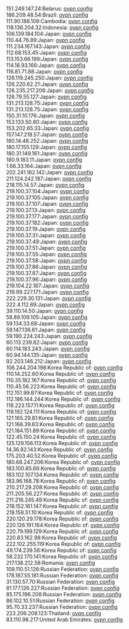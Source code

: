 151.249.147.24:Belarus: [ovpn config](vpn/151_249_147_24.ovpn)  
186.209.48.54:Brazil: [ovpn config](vpn/186_209_48_54.ovpn)  
111.90.188.109:Cambodia: [ovpn config](vpn/111_90_188_109.ovpn)  
118.136.204.32:Indonesia: [ovpn config](vpn/118_136_204_32.ovpn)  
106.139.184.104:Japan: [ovpn config](vpn/106_139_184_104.ovpn)  
110.44.76.89:Japan: [ovpn config](vpn/110_44_76_89.ovpn)  
111.234.167.143:Japan: [ovpn config](vpn/111_234_167_143.ovpn)  
112.68.153.45:Japan: [ovpn config](vpn/112_68_153_45.ovpn)  
113.153.66.199:Japan: [ovpn config](vpn/113_153_66_199.ovpn)  
114.18.93.166:Japan: [ovpn config](vpn/114_18_93_166.ovpn)  
116.81.71.88:Japan: [ovpn config](vpn/116_81_71_88.ovpn)  
126.119.245.250:Japan: [ovpn config](vpn/126_119_245_250.ovpn)  
126.220.62.21:Japan: [ovpn config](vpn/126_220_62_21.ovpn)  
126.235.217.208:Japan: [ovpn config](vpn/126_235_217_208.ovpn)  
126.79.55.127:Japan: [ovpn config](vpn/126_79_55_127.ovpn)  
131.213.128.75:Japan: [ovpn config](vpn/131_213_128_75.ovpn)  
131.213.128.75:Japan: [ovpn config](vpn/131_213_128_75.ovpn)  
150.31.10.176:Japan: [ovpn config](vpn/150_31_10_176.ovpn)  
153.133.50.80:Japan: [ovpn config](vpn/153_133_50_80.ovpn)  
153.202.65.33:Japan: [ovpn config](vpn/153_202_65_33.ovpn)  
157.147.218.57:Japan: [ovpn config](vpn/157_147_218_57.ovpn)  
180.14.48.252:Japan: [ovpn config](vpn/180_14_48_252.ovpn)  
180.17.155.129:Japan: [ovpn config](vpn/180_17_155_129.ovpn)  
180.31.149.161:Japan: [ovpn config](vpn/180_31_149_161.ovpn)  
180.9.183.11:Japan: [ovpn config](vpn/180_9_183_11.ovpn)  
1.66.33.164:Japan: [ovpn config](vpn/1_66_33_164.ovpn)  
202.241.162.142:Japan: [ovpn config](vpn/202_241_162_142.ovpn)  
211.124.242.187:Japan: [ovpn config](vpn/211_124_242_187.ovpn)  
218.115.14.57:Japan: [ovpn config](vpn/218_115_14_57.ovpn)  
219.100.37.104:Japan: [ovpn config](vpn/219_100_37_104.ovpn)  
219.100.37.105:Japan: [ovpn config](vpn/219_100_37_105.ovpn)  
219.100.37.107:Japan: [ovpn config](vpn/219_100_37_107.ovpn)  
219.100.37.13:Japan: [ovpn config](vpn/219_100_37_13.ovpn)  
219.100.37.177:Japan: [ovpn config](vpn/219_100_37_177.ovpn)  
219.100.37.182:Japan: [ovpn config](vpn/219_100_37_182.ovpn)  
219.100.37.19:Japan: [ovpn config](vpn/219_100_37_19.ovpn)  
219.100.37.31:Japan: [ovpn config](vpn/219_100_37_31.ovpn)  
219.100.37.49:Japan: [ovpn config](vpn/219_100_37_49.ovpn)  
219.100.37.51:Japan: [ovpn config](vpn/219_100_37_51.ovpn)  
219.100.37.55:Japan: [ovpn config](vpn/219_100_37_55.ovpn)  
219.100.37.58:Japan: [ovpn config](vpn/219_100_37_58.ovpn)  
219.100.37.86:Japan: [ovpn config](vpn/219_100_37_86.ovpn)  
219.100.37.87:Japan: [ovpn config](vpn/219_100_37_87.ovpn)  
219.100.37.96:Japan: [ovpn config](vpn/219_100_37_96.ovpn)  
219.104.22.187:Japan: [ovpn config](vpn/219_104_22_187.ovpn)  
219.99.227.171:Japan: [ovpn config](vpn/219_99_227_171.ovpn)  
222.229.30.131:Japan: [ovpn config](vpn/222_229_30_131.ovpn)  
222.4.112.69:Japan: [ovpn config](vpn/222_4_112_69.ovpn)  
39.110.14.50:Japan: [ovpn config](vpn/39_110_14_50.ovpn)  
58.89.109.105:Japan: [ovpn config](vpn/58_89_109_105.ovpn)  
59.134.33.68:Japan: [ovpn config](vpn/59_134_33_68.ovpn)  
59.147.136.61:Japan: [ovpn config](vpn/59_147_136_61.ovpn)  
59.190.224.243:Japan: [ovpn config](vpn/59_190_224_243.ovpn)  
60.113.239.82:Japan: [ovpn config](vpn/60_113_239_82.ovpn)  
60.114.183.243:Japan: [ovpn config](vpn/60_114_183_243.ovpn)  
60.94.144.135:Japan: [ovpn config](vpn/60_94_144_135.ovpn)  
92.203.146.212:Japan: [ovpn config](vpn/92_203_146_212.ovpn)  
106.244.204.198:Korea Republic of: [ovpn config](vpn/106_244_204_198.ovpn)  
110.14.252.60:Korea Republic of: [ovpn config](vpn/110_14_252_60.ovpn)  
110.35.182.167:Korea Republic of: [ovpn config](vpn/110_35_182_167.ovpn)  
110.45.56.223:Korea Republic of: [ovpn config](vpn/110_45_56_223.ovpn)  
112.151.99.87:Korea Republic of: [ovpn config](vpn/112_151_99_87.ovpn)  
112.186.144.244:Korea Republic of: [ovpn config](vpn/112_186_144_244.ovpn)  
118.223.157.11:Korea Republic of: [ovpn config](vpn/118_223_157_11.ovpn)  
119.192.124.111:Korea Republic of: [ovpn config](vpn/119_192_124_111.ovpn)  
121.165.29.81:Korea Republic of: [ovpn config](vpn/121_165_29_81.ovpn)  
121.166.39.63:Korea Republic of: [ovpn config](vpn/121_166_39_63.ovpn)  
121.184.151.89:Korea Republic of: [ovpn config](vpn/121_184_151_89.ovpn)  
122.45.150.24:Korea Republic of: [ovpn config](vpn/122_45_150_24.ovpn)  
125.129.156.113:Korea Republic of: [ovpn config](vpn/125_129_156_113.ovpn)  
14.36.82.143:Korea Republic of: [ovpn config](vpn/14_36_82_143.ovpn)  
175.203.40.52:Korea Republic of: [ovpn config](vpn/175_203_40_52.ovpn)  
180.68.247.206:Korea Republic of: [ovpn config](vpn/180_68_247_206.ovpn)  
183.100.85.66:Korea Republic of: [ovpn config](vpn/183_100_85_66.ovpn)  
183.102.107.134:Korea Republic of: [ovpn config](vpn/183_102_107_134.ovpn)  
183.96.168.78:Korea Republic of: [ovpn config](vpn/183_96_168_78.ovpn)  
210.217.29.208:Korea Republic of: [ovpn config](vpn/210_217_29_208.ovpn)  
211.205.56.227:Korea Republic of: [ovpn config](vpn/211_205_56_227.ovpn)  
211.216.245.49:Korea Republic of: [ovpn config](vpn/211_216_245_49.ovpn)  
218.152.161.147:Korea Republic of: [ovpn config](vpn/218_152_161_147.ovpn)  
218.158.51.10:Korea Republic of: [ovpn config](vpn/218_158_51_10.ovpn)  
220.120.29.178:Korea Republic of: [ovpn config](vpn/220_120_29_178.ovpn)  
220.126.191.164:Korea Republic of: [ovpn config](vpn/220_126_191_164.ovpn)  
220.79.199.129:Korea Republic of: [ovpn config](vpn/220_79_199_129.ovpn)  
220.83.162.98:Korea Republic of: [ovpn config](vpn/220_83_162_98.ovpn)  
222.102.255.119:Korea Republic of: [ovpn config](vpn/222_102_255_119.ovpn)  
49.174.239.56:Korea Republic of: [ovpn config](vpn/49_174_239_56.ovpn)  
58.232.170.141:Korea Republic of: [ovpn config](vpn/58_232_170_141.ovpn)  
217.138.212.58:Romania: [ovpn config](vpn/217_138_212_58.ovpn)  
109.110.51.126:Russian Federation: [ovpn config](vpn/109_110_51_126.ovpn)  
178.187.55.181:Russian Federation: [ovpn config](vpn/178_187_55_181.ovpn)  
31.130.57.70:Russian Federation: [ovpn config](vpn/31_130_57_70.ovpn)  
81.177.126.227:Russian Federation: [ovpn config](vpn/81_177_126_227.ovpn)  
85.175.196.208:Russian Federation: [ovpn config](vpn/85_175_196_208.ovpn)  
86.102.10.51:Russian Federation: [ovpn config](vpn/86_102_10_51.ovpn)  
95.70.33.237:Russian Federation: [ovpn config](vpn/95_70_33_237.ovpn)  
223.206.208.123:Thailand: [ovpn config](vpn/223_206_208_123.ovpn)  
83.110.98.217:United Arab Emirates: [ovpn config](vpn/83_110_98_217.ovpn)  
